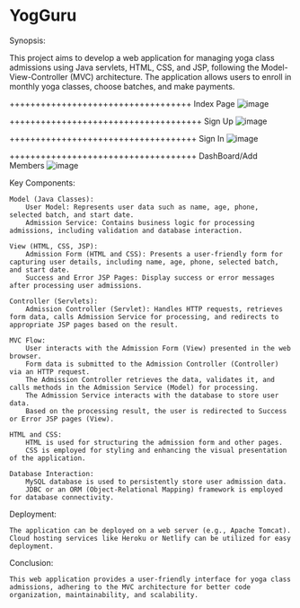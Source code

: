# YogGuru
Synopsis:

This project aims to develop a web application for managing yoga class admissions using Java servlets, HTML, CSS, and JSP, following the Model-View-Controller (MVC) architecture. The application allows users to enroll in monthly yoga classes, choose batches, and make payments.

+++++++++++++++++++++++++++++++++++  Index Page 
![image](https://github.com/sanskar1258/YogGuru/assets/154342944/8fbeab15-a53a-4e1a-8082-b12be3b148f5)


+++++++++++++++++++++++++++++++++++++ Sign Up 
![image](https://github.com/sanskar1258/YogGuru/assets/154342944/522ab237-411a-443f-9f40-b46555d6c7c8)

++++++++++++++++++++++++++++++++++++  Sign In 
![image](https://github.com/sanskar1258/YogGuru/assets/154342944/8576366e-9b8a-4dba-a685-a32c026d7697)

++++++++++++++++++++++++++++++++++++  DashBoard/Add Members 
![image](https://github.com/sanskar1258/YogGuru/assets/154342944/d3796f0b-ea1f-4ef3-ab3d-cd075fe1e5f8)





Key Components:

    Model (Java Classes):
        User Model: Represents user data such as name, age, phone, selected batch, and start date.
        Admission Service: Contains business logic for processing admissions, including validation and database interaction.

    View (HTML, CSS, JSP):
        Admission Form (HTML and CSS): Presents a user-friendly form for capturing user details, including name, age, phone, selected batch, and start date.
        Success and Error JSP Pages: Display success or error messages after processing user admissions.

    Controller (Servlets):
        Admission Controller (Servlet): Handles HTTP requests, retrieves form data, calls Admission Service for processing, and redirects to appropriate JSP pages based on the result.

    MVC Flow:
        User interacts with the Admission Form (View) presented in the web browser.
        Form data is submitted to the Admission Controller (Controller) via an HTTP request.
        The Admission Controller retrieves the data, validates it, and calls methods in the Admission Service (Model) for processing.
        The Admission Service interacts with the database to store user data.
        Based on the processing result, the user is redirected to Success or Error JSP pages (View).

    HTML and CSS:
        HTML is used for structuring the admission form and other pages.
        CSS is employed for styling and enhancing the visual presentation of the application.

    Database Interaction:
        MySQL database is used to persistently store user admission data.
        JDBC or an ORM (Object-Relational Mapping) framework is employed for database connectivity.

Deployment:

    The application can be deployed on a web server (e.g., Apache Tomcat).
    Cloud hosting services like Heroku or Netlify can be utilized for easy deployment.

Conclusion:

    This web application provides a user-friendly interface for yoga class admissions, adhering to the MVC architecture for better code organization, maintainability, and scalability.
